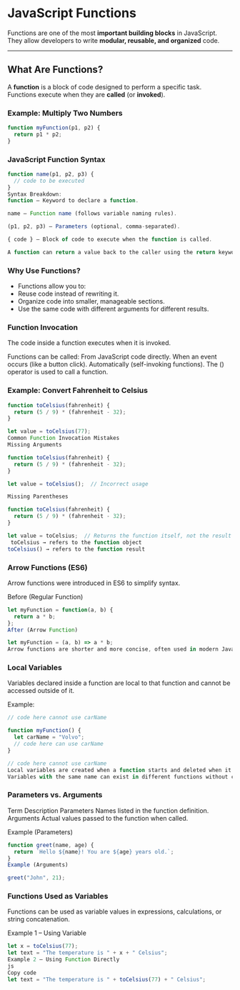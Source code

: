 # JavaScript Functions

Functions are one of the most **important building blocks** in JavaScript.  
They allow developers to write **modular, reusable, and organized** code.

---

## What Are Functions?

A **function** is a block of code designed to perform a specific task.  
Functions execute when they are **called** (or **invoked**).

### Example: Multiply Two Numbers

```js
function myFunction(p1, p2) {
  return p1 * p2;
}
```
### JavaScript Function Syntax
```js
function name(p1, p2, p3) {
  // code to be executed
}
Syntax Breakdown:
function — Keyword to declare a function.

name — Function name (follows variable naming rules).

(p1, p2, p3) — Parameters (optional, comma-separated).

{ code } — Block of code to execute when the function is called.

A function can return a value back to the caller using the return keyword.
```
### Why Use Functions?
- Functions allow you to:
- Reuse code instead of rewriting it.
- Organize code into smaller, manageable sections.
- Use the same code with different arguments for different results.

### Function Invocation
The code inside a function executes when it is invoked.

Functions can be called:
From JavaScript code directly.
When an event occurs (like a button click).
Automatically (self-invoking functions).
The () operator is used to call a function.

### Example: Convert Fahrenheit to Celsius
```js
function toCelsius(fahrenheit) {
  return (5 / 9) * (fahrenheit - 32);
}

let value = toCelsius(77);
Common Function Invocation Mistakes
Missing Arguments

function toCelsius(fahrenheit) {
  return (5 / 9) * (fahrenheit - 32);
}

let value = toCelsius();  // Incorrect usage

Missing Parentheses

function toCelsius(fahrenheit) {
  return (5 / 9) * (fahrenheit - 32);
}

let value = toCelsius;  // Returns the function itself, not the result
 toCelsius → refers to the function object
toCelsius() → refers to the function result
```
### Arrow Functions (ES6)
Arrow functions were introduced in ES6 to simplify syntax.

Before (Regular Function)
```js
let myFunction = function(a, b) {
  return a * b;
};
After (Arrow Function)

let myFunction = (a, b) => a * b;
Arrow functions are shorter and more concise, often used in modern JavaScript.
```
### Local Variables
Variables declared inside a function are local to that function and cannot be accessed outside of it.

Example:
```js
// code here cannot use carName

function myFunction() {
  let carName = "Volvo";
  // code here can use carName
}

// code here cannot use carName
Local variables are created when a function starts and deleted when it ends.
Variables with the same name can exist in different functions without conflict.
```
### Parameters vs. Arguments
Term	Description
Parameters	Names listed in the function definition.
Arguments	Actual values passed to the function when called.

Example (Parameters)
```js
function greet(name, age) {
  return `Hello ${name}! You are ${age} years old.`;
}
Example (Arguments)

greet("John", 21);
```
### Functions Used as Variables
Functions can be used as variable values in expressions, calculations, or string concatenation.

Example 1 – Using Variable
```js
let x = toCelsius(77);
let text = "The temperature is " + x + " Celsius";
Example 2 – Using Function Directly
js
Copy code
let text = "The temperature is " + toCelsius(77) + " Celsius";
```
